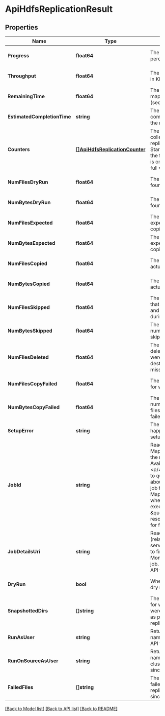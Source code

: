 # ApiHdfsReplicationResult

## Properties
Name | Type | Description | Notes
------------ | ------------- | ------------- | -------------
**Progress** | **float64** | The file copy progress percentage. | [optional] [default to null]
**Throughput** | **float64** | The data throughput in KB/s. | [optional] [default to null]
**RemainingTime** | **float64** | The time remaining for mapper phase (seconds). | [optional] [default to null]
**EstimatedCompletionTime** | **string** | The estimated completion time for the mapper phase. | [optional] [default to null]
**Counters** | [**[]ApiHdfsReplicationCounter**](ApiHdfsReplicationCounter.md) | The counters collected from the replication job. &lt;p/&gt; Starting with API v4, the full list of counters is only available in the full view. | [optional] [default to null]
**NumFilesDryRun** | **float64** | The number of files found to copy. | [optional] [default to null]
**NumBytesDryRun** | **float64** | The number of bytes found to copy. | [optional] [default to null]
**NumFilesExpected** | **float64** | The number of files expected to be copied. | [optional] [default to null]
**NumBytesExpected** | **float64** | The number of bytes expected to be copied. | [optional] [default to null]
**NumFilesCopied** | **float64** | The number of files actually copied. | [optional] [default to null]
**NumBytesCopied** | **float64** | The number of bytes actually copied. | [optional] [default to null]
**NumFilesSkipped** | **float64** | The number of files that were unchanged and thus skipped during copying. | [optional] [default to null]
**NumBytesSkipped** | **float64** | The aggregate number of bytes in the skipped files. | [optional] [default to null]
**NumFilesDeleted** | **float64** | The number of files deleted since they were present at destination, but missing from source. | [optional] [default to null]
**NumFilesCopyFailed** | **float64** | The number of files for which copy failed. | [optional] [default to null]
**NumBytesCopyFailed** | **float64** | The aggregate number of bytes in the files for which copy failed. | [optional] [default to null]
**SetupError** | **string** | The error that happened during job setup, if any. | [optional] [default to null]
**JobId** | **string** | Read-only. The MapReduce job ID for the replication job. Available since API v4. &lt;p/&gt; This can be used to query information about the replication job from the MapReduce server where it was executed. Refer to the \&quot;/activities\&quot; resource for services for further details. | [optional] [default to null]
**JobDetailsUri** | **string** | Read-only. The URI (relative to the CM server&#x27;s root) where to find the Activity Monitor page for the job. Available since API v4. | [optional] [default to null]
**DryRun** | **bool** | Whether this was a dry run. | [optional] [default to null]
**SnapshottedDirs** | **[]string** | The list of directories for which snapshots were taken and used as part of this replication. | [optional] [default to null]
**RunAsUser** | **string** | Returns run-as user name. Available since API v11. | [optional] [default to null]
**RunOnSourceAsUser** | **string** | Returns run-as user name for source cluster. Available since API v18. | [optional] [default to null]
**FailedFiles** | **[]string** | The list of files that failed during replication. Available since API v11. | [optional] [default to null]

[[Back to Model list]](../README.md#documentation-for-models) [[Back to API list]](../README.md#documentation-for-api-endpoints) [[Back to README]](../README.md)

